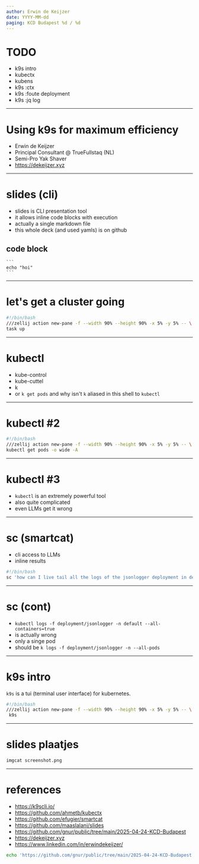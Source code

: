```yaml
---
author: Erwin de Keijzer
date: YYYY-MM-dd
paging: KCD Budapest %d / %d
---
```


# TODO

- k9s intro
- kubectx
- kubens
- k9s :ctx
- k9s :foute deployment
- k9s :jq log

---

# Using k9s for maximum efficiency

- Erwin de Keijzer
- Principal Consultant @ TrueFullstaq (NL)
- Semi-Pro Yak Shaver
- https://dekeijzer.xyz

---

# slides (cli)

- slides is CLI presentation tool
- it allows inline code blocks with execution
- actually a single markdown file
- this whole deck (and used yamls) is on github


## code block
~~~
```
echo "hoi"
```
~~~

---

# let's get a cluster going

```bash
#!/bin/bash
///zellij action new-pane -f --width 90% --height 90% -x 5% -y 5% -- \
task up
```

---
# kubectl

- kube-control
- kube-cuttel
- k
- or `k get pods` and why isn't `k` aliased in this shell to `kubectl`


---
# kubectl #2

```bash
#!/bin/bash
///zellij action new-pane -f --width 90% --height 90% -x 5% -y 5% -- \
kubectl get pods -o wide -A
```
---
# kubectl #3

- `kubectl` is an extremely powerful tool
- also quite complicated
- even LLMs get it wrong

---
# sc (smartcat)

- cli access to LLMs
- inline results

```bash
#!/bin/bash
sc 'how can I live tail all the logs of the jsonlogger deployment in de the default namespace with kubectl'
```

---
# sc (cont)

- `kubectl logs -f deployment/jsonlogger -n default --all-containers=true`
- is actually wrong
- only a singe pod
- should be `k logs -f deployment/jsonlogger -n --all-pods`



---
# k9s intro

`k9s` is a tui (terminal user interface) for kubernetes.

```bash
#!/bin/bash
///zellij action new-pane -f --width 90% --height 90% -x 5% -y 5% -- \
 k9s

```

---
# slides plaatjes

```bash
imgcat screenshot.png
```

---

# references

- https://k9scli.io/
- https://github.com/ahmetb/kubectx
- https://github.com/efugier/smartcat
- https://github.com/maaslalani/slides
- https://github.com/gnur/public/tree/main/2025-04-24-KCD-Budapest
- https://dekeijzer.xyz
- https://www.linkedin.com/in/erwindekeijzer/

```bash
echo 'https://github.com/gnur/public/tree/main/2025-04-24-KCD-Budapest' | qrencode -t utf8
```
